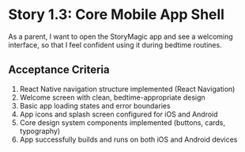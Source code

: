 # Story 1.3: Core Mobile App Shell

As a parent,
I want to open the StoryMagic app and see a welcoming interface,
so that I feel confident using it during bedtime routines.

## Acceptance Criteria

1. React Native navigation structure implemented (React Navigation)
2. Welcome screen with clean, bedtime-appropriate design
3. Basic app loading states and error boundaries
4. App icons and splash screen configured for iOS and Android
5. Core design system components implemented (buttons, cards, typography)
6. App successfully builds and runs on both iOS and Android devices
